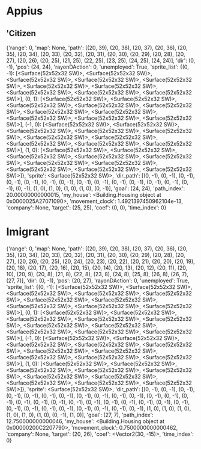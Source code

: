 # Appius

## 'Citizen

{'range': 0, 'map': None, 'path': [(20, 39), (20, 38), (20, 37), (20, 36), (20, 35), (20, 34), (20, 33), (20, 32), (20, 31), (20, 30), (20, 29), (20, 28), (20, 27), (20, 26), (20, 25), (21, 25), (22, 25), (23, 25), (24, 25), (24, 24)], 'dir': (0, -1), 'pos': (24, 24), 'rayonDAction': 0,
'unemployed': True, 'sprite_list': {(0, -1): [<Surface(52x52x32 SW)>, <Surface(52x52x32 SW)>, <Surface(52x52x32 SW)>, <Surface(52x52x32 SW)>, <Surface(52x52x32 SW)>, <Surface(52x52x32 SW)>, <Surface(52x52x32 SW)>, <Surface(52x52x32 SW)>, <Surface(52x52x32 SW)>, <Surface(52x52x32 SW)>], (0, 1): [<Surface(52x52x32 SW)>, <Surface(52x52x32 SW)>, <Surface(52x52x32 SW)>, <Surface(52x52x32 SW)>, <Surface(52x52x32 SW)>, <Surface(52x52x32 SW)>, <Surface(52x52x32 SW)>, <Surface(52x52x32 SW)>, <Surface(52x52x32 SW)>, <Surface(52x52x32 SW)>], (-1, 0): [<Surface(52x52x32 SW)>, <Surface(52x52x32 SW)>, <Surface(52x52x32 SW)>, <Surface(52x52x32 SW)>, <Surface(52x52x32 SW)>, <Surface(52x52x32 SW)>, <Surface(52x52x32 SW)>, <Surface(52x52x32 SW)>, <Surface(52x52x32 SW)>, <Surface(52x52x32 SW)>], (1, 0): [<Surface(52x52x32 SW)>, <Surface(52x52x32 SW)>, <Surface(52x52x32 SW)>, <Surface(52x52x32 SW)>, <Surface(52x52x32 SW)>, <Surface(52x52x32 SW)>, <Surface(52x52x32 SW)>, <Surface(52x52x32 SW)>, <Surface(52x52x32 SW)>, <Surface(52x52x32 SW)>]}, 'sprite': <Surface(52x52x32 SW)>, 'dir_path': [(0, -1), (0, -1), (0, -1), (0, -1), (0, -1), (0, -1), (0, -1), (0, -1), (0, -1), (0, -1), (0, -1), (0, -1), (0, -1), (0, -1), (0, -1), (1, 0), (1, 0), (1, 0), (1, 0), (0, -1)], 'goal': (24, 24), 'path_index': 20.00000000000015, 'my_house': <Building.Housing object at 0x0000025A27071090>, 'movement_clock': 1.4921397450962104e-13, 'company': None, 'target': (25, 25), 'coef': (0, 0), 'time_index': 0}

# Imigrant

{'range': 0, 'map': None, 'path': [(20, 39), (20, 38), (20, 37), (20, 36), (20, 35), (20, 34), (20, 33), (20, 32), (20, 31), (20, 30), (20, 29), (20, 28), (20, 27), (20, 26), (20, 25), (20, 24), (20, 23), (20, 22), (20, 21), (20, 20), (20, 19), (20, 18), (20, 17), (20, 16), (20, 15), (20, 14), (20, 13), (20, 12), (20, 11), (20, 10), (20, 9), (20, 8), (21, 8), (22, 8), (23, 8), (24, 8), (25, 8), (26, 8), (26, 7), (27, 7)], 'dir': (0, -1), 'pos': (20, 27), 'rayonDAction': 0, 'unemployed': True, 'sprite_list': {(0, -1): [<Surface(52x52x32 SW)>, <Surface(52x52x32 SW)>, <Surface(52x52x32 SW)>, <Surface(52x52x32 SW)>, <Surface(52x52x32 SW)>, <Surface(52x52x32 SW)>, <Surface(52x52x32 SW)>, <Surface(52x52x32 SW)>, <Surface(52x52x32 SW)>, <Surface(52x52x32 SW)>], (0, 1): [<Surface(52x52x32 SW)>, <Surface(52x52x32 SW)>, <Surface(52x52x32 SW)>, <Surface(52x52x32
SW)>, <Surface(52x52x32 SW)>, <Surface(52x52x32 SW)>, <Surface(52x52x32 SW)>, <Surface(52x52x32 SW)>, <Surface(52x52x32 SW)>, <Surface(52x52x32
SW)>], (-1, 0): [<Surface(52x52x32 SW)>, <Surface(52x52x32 SW)>, <Surface(52x52x32 SW)>, <Surface(52x52x32 SW)>, <Surface(52x52x32 SW)>, <Surface(52x52x32 SW)>, <Surface(52x52x32 SW)>, <Surface(52x52x32 SW)>, <Surface(52x52x32 SW)>, <Surface(52x52x32 SW)>], (1, 0): [<Surface(52x52x32 SW)>, <Surface(52x52x32 SW)>, <Surface(52x52x32 SW)>, <Surface(52x52x32 SW)>, <Surface(52x52x32 SW)>, <Surface(52x52x32 SW)>, <Surface(52x52x32 SW)>, <Surface(52x52x32 SW)>, <Surface(52x52x32 SW)>, <Surface(52x52x32 SW)>]}, 'sprite': <Surface(52x52x32 SW)>, 'dir_path': [(0, -1), (0, -1), (0, -1), (0, -1), (0, -1), (0, -1), (0, -1), (0, -1), (0, -1), (0, -1), (0, -1), (0, -1), (0, -1), (0, -1), (0, -1), (0, -1), (0, -1), (0, -1), (0, -1), (0, -1), (0, -1), (0, -1), (0, -1), (0, -1), (0, -1), (0, -1), (0, -1), (0, -1), (0, -1), (0, -1), (0, -1), (0, -1), (1, 0), (1, 0), (1,
0), (1, 0), (1, 0), (1, 0), (0, -1), (1, 0)], 'goal': (27, 7), 'path_index': 12.750000000000046, 'my_house': <Building.Housing object at 0x00000200C2207790>, 'movement_clock': 0.7500000000000462, 'company': None, 'target': (20, 26), 'coef': <Vector2(30, -15)>, 'time_index': 0}

